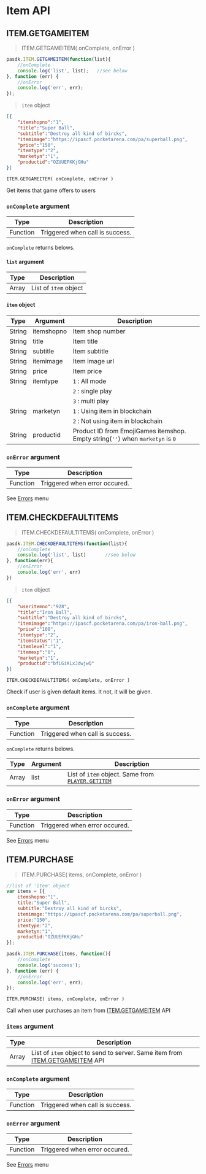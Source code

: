 # Item API

## ITEM.GETGAMEITEM

> ITEM.GETGAMEITEM( onComplete, onError )

```javascript
pasdk.ITEM.GETGAMEITEM(function(list){
    //onComplete
    console.log('list', list);   //see below
}, function (err) {
    //onError
    console.log('err', err);
});
```

> `item` object

```json
[{  
    "itemshopno":"1",
    "title":"Super Ball",
    "subtitle":"Destroy all kind of bircks",
    "itemimage":"https://ipascf.pocketarena.com/pa/superball.png",
    "price":"150",
    "itemtype":"2",
    "marketyn":"1",
    "productid":"OZUUEFKKjGHu"
}]
```

`ITEM.GETGAMEITEM( onComplete, onError )`

Get items that game offers to users

### `onComplete` argument
Type | Description
----- | ------- 
Function | Triggered when call is success.

`onComplete` returns belows.

#### `list` argument
Type | Description
----- | ------- 
Array | List of `item` object

#### `item` object
Type | Argument | Description
----- | ------- | ------- 
String | itemshopno | Item shop number
String | title | Item title
String | subtitle | Item subtitle
String | itemimage | Item image url
String | price | Item price
String | itemtype | `1` : All mode
     |          | `2` : single play
     |          | `3` : multi play
String | marketyn | `1` : Using item in blockchain
     |          | `2` : Not using item in blockchain
String | productid | Product ID from EmojiGames itemshop. Empty string(`''`) when `marketyn` is `0`


### `onError` argument
Type | Description
----- | ------- 
Function | Triggered when error occured.

See [Errors](#errors) menu



## ITEM.CHECKDEFAULTITEMS

> ITEM.CHECKDEFAULTITEMS( onComplete, onError )

```javascript
pasdk.ITEM.CHECKDEFAULTITEMS(function(list){
    //onComplete
    console.log('list', list)       //see below
}, function(err){
    //onError
    console.log('err', err)
})
```

> `item` object

```json
[{  
    "useritemno":"928",
    "title":"Iron Ball",
    "subtitle":"Destroy all kind of bircks",
    "itemimage":"https://ipascf.pocketarena.com/pa/iron-ball.png",
    "price":"100",
    "itemtype":"2",
    "itemstatus":"1",
    "itemlevel":"1",
    "itemexp":"0",
    "marketyn":"1",
    "productid":"bfLGiKLxJdwjwQ"
}]
```

`ITEM.CHECKDEFAULTITEMS( onComplete, onError )`

Check if user is given default items. It not, it will be given.

### `onComplete` argument
Type | Description
----- | ------- 
Function | Triggered when call is success.

`onComplete` returns belows.

Type | Argument | Description
----- | ------- | ------- 
Array | list | List of `item` object. Same from [`PLAYER.GETITEM`](#player-getitem)


### `onError` argument
Type | Description
----- | ------- 
Function | Triggered when error occured.

See [Errors](#errors) menu



## ITEM.PURCHASE

> ITEM.PURCHASE( items, onComplete, onError )

```javascript
//list of 'item' object
var items = [{
    itemshopno:"1",
    title:"Super Ball",
    subtitle:"Destroy all kind of bircks",
    itemimage:"https://ipascf.pocketarena.com/pa/superball.png",
    price:"150",
    itemtype:"2",
    marketyn:"1",
    productid:"OZUUEFKKjGHu"
}];

pasdk.ITEM.PURCHASE(items, function(){
	//onComplete
    console.log('success');
}, function (err) {
	//onError
    console.log('err', err);
});
```

`ITEM.PURCHASE( items, onComplete, onError )`

Call when user purchases an item from [ITEM.GETGAMEITEM](#item-getgameitem) API

### `items` argument
Type | Description
----- | ------- 
Array | List of `item` object to send to server. Same item from [ITEM.GETGAMEITEM](#item-getgameitem) API

### `onComplete` argument
Type | Description
----- | ------- 
Function | Triggered when call is success.

### `onError` argument
Type | Description
----- | ------- 
Function | Triggered when error occured.

See [Errors](#errors) menu

